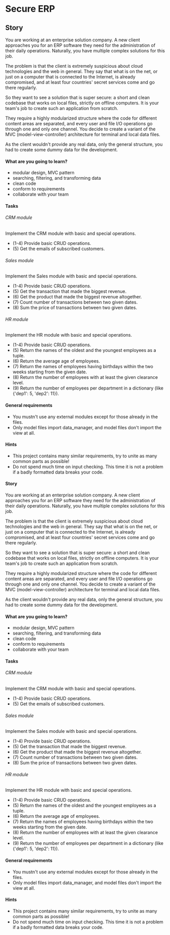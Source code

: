 # Secure ERP

## Story
You are working at an enterprise solution company. A new client approaches you for an ERP software they need for the administration of their daily operations. Naturally, you have multiple complex solutions for this job.

The problem is that the client is extremely suspicious about cloud technologies and the web in general. They say that what is on the net, or just on a computer that is connected to the Internet, is already compromised, and at least four countries' secret services come and go there regularly.

So they want to see a solution that is super secure: a short and clean codebase that works on local files, strictly on offline computers. It is your team's job to create such an application from scratch.

They require a highly modularized structure where the code for different content areas are separated, and every user and file I/O operations go through one and only one channel. You decide to create a variant of the MVC (model-view-controller) architecture for terminal and local data files.

As the client wouldn't provide any real data, only the general structure, you had to create some dummy data for the development.

#### What are you going to learn?
- modular design, MVC pattern
- searching, filtering, and transforming data
- clean code
- conform to requirements
- collaborate with your team

#### Tasks

###### CRM module
Implement the CRM module with basic and special operations.
- (1-4) Provide basic CRUD operations.
- (5) Get the emails of subscribed customers.

###### Sales module
Implement the Sales module with basic and special operations.
- (1-4) Provide basic CRUD operations.
- (5) Get the transaction that made the biggest revenue.
- (6) Get the product that made the biggest revenue altogether.
- (7) Count number of transactions between two given dates.
- (8) Sum the price of transactions between two given dates.

###### HR module
Implement the HR module with basic and special operations.
- (1-4) Provide basic CRUD operations.
- (5) Return the names of the oldest and the youngest employees as a tuple.
- (6) Return the average age of employees.
- (7) Return the names of employees having birthdays within the two weeks starting from the given date.
- (8) Return the number of employees with at least the given clearance level.
- (9) Return the number of employees per department in a dictionary (like {'dep1': 5, 'dep2': 11}).

#### General requirements
- You mustn't use any external modules except for those already in the files.
- Only model files import data_manager, and model files don't import the view at all.

#### Hints
- This project contains many similar requirements, try to unite as many common parts as possible!
- Do not spend much time on input checking. This time it is not a problem if a badly formatted data breaks your code.



#### Story
You are working at an enterprise solution company. A new client approaches you for an ERP software they need for the administration of their daily operations. Naturally, you have multiple complex solutions for this job.

The problem is that the client is extremely suspicious about cloud technologies and the web in general. They say that what is on the net, or just on a computer that is connected to the Internet, is already compromised, and at least four countries' secret services come and go there regularly.

So they want to see a solution that is super secure: a short and clean codebase that works on local files, strictly on offline computers. It is your team's job to create such an application from scratch.

They require a highly modularized structure where the code for different content areas are separated, and every user and file I/O operations go through one and only one channel. You decide to create a variant of the MVC (model-view-controller) architecture for terminal and local data files.

As the client wouldn't provide any real data, only the general structure, you had to create some dummy data for the development.

#### What are you going to learn?
- modular design, MVC pattern
- searching, filtering, and transforming data
- clean code
- conform to requirements
- collaborate with your team

#### Tasks

###### CRM module
Implement the CRM module with basic and special operations.
- (1-4) Provide basic CRUD operations.
- (5) Get the emails of subscribed customers.

###### Sales module
Implement the Sales module with basic and special operations.
- (1-4) Provide basic CRUD operations.
- (5) Get the transaction that made the biggest revenue.
- (6) Get the product that made the biggest revenue altogether.
- (7) Count number of transactions between two given dates.
- (8) Sum the price of transactions between two given dates.

###### HR module
Implement the HR module with basic and special operations.
- (1-4) Provide basic CRUD operations.
- (5) Return the names of the oldest and the youngest employees as a tuple.
- (6) Return the average age of employees.
- (7) Return the names of employees having birthdays within the two weeks starting from the given date.
- (8) Return the number of employees with at least the given clearance level.
- (9) Return the number of employees per department in a dictionary (like {'dep1': 5, 'dep2': 11}).

#### General requirements
- You mustn't use any external modules except for those already in the files.
- Only model files import data_manager, and model files don't import the view at all.

#### Hints
- This project contains many similar requirements, try to unite as many common parts as possible!
- Do not spend much time on input checking. This time it is not a problem if a badly formatted data breaks your code.
